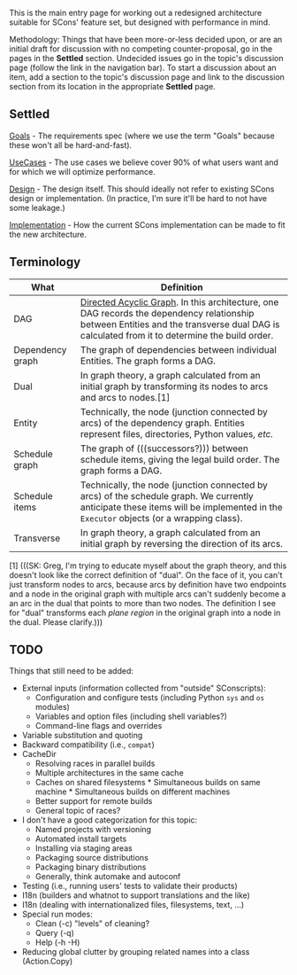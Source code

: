 This is the main entry page for working out a redesigned architecture suitable for SCons' feature set, but designed with performance in mind. 

Methodology:  Things that have been more-or-less decided upon, or are an initial draft for discussion with no competing counter-proposal, go in the pages in the **Settled** section.  Undecided issues go in the topic's discussion page (follow the link in the navigation bar).  To start a discussion about an item, add a section to the topic's discussion page and link to the discussion section from its location in the appropriate **Settled** page. 


## Settled

[Goals](Goals) - The requirements spec (where we use the term "Goals" because these won't all be hard-and-fast). 

[UseCases](UseCases) - The use cases we believe cover 90% of what users want and for which we will optimize performance. 

[Design](Design) - The design itself.  This should ideally not refer to existing SCons design or implementation.  (In practice, I'm sure it'll be hard to not have some leakage.) 

[Implementation](Implementation) - How the current SCons implementation can be made to fit the new architecture. 


## Terminology
| What | Definition |
|------|------------|
| DAG  |  [Directed Acyclic Graph](http://en.wikipedia.org/wiki/Directed_acyclic_graph).  In this architecture, one DAG records the dependency relationship between Entities and the transverse dual DAG is calculated from it to determine the build order. 
| Dependency graph  |  The graph of dependencies between individual Entities.  The graph forms a DAG. 
| Dual  |  In graph theory, a graph calculated from an initial graph by transforming its nodes to arcs and arcs to nodes.[1] 
| Entity  |  Technically, the node (junction connected by arcs) of the dependency graph.  Entities represent files, directories, Python values, _etc._ 
| Schedule graph  |  The graph of (((successors?))) between schedule items, giving the legal build order.  The graph forms a DAG. 
| Schedule items  |  Technically, the node (junction connected by arcs) of the schedule graph.  We currently anticipate these items will be implemented in the `Executor` objects (or a wrapping class). 
| Transverse  |  In graph theory, a graph calculated from an initial graph by reversing the direction of its arcs. 


[1] (((SK:  Greg, I'm trying to educate myself about the graph theory, and this doesn't look like the correct definition of "dual".  On the face of it, you can't just transform nodes to arcs, because arcs by definition have two endpoints and a node in the original graph with multiple arcs can't suddenly become a an arc in the dual that points to more than two nodes.  The definition I see for "dual" transforms each _plane region_ in the original graph into a node in the dual.  Please clarify.)))  


## TODO

Things that still need to be added: 

* External inputs (information collected from "outside" SConscripts): 
     * Configuration and configure tests (including Python `sys` and `os` modules) 
     * Variables and option files (including shell variables?) 
     * Command-line flags and overrides 
* Variable substitution and quoting 
* Backward compatibility (i.e., `compat`) 
* CacheDir 
     * Resolving races in parallel builds 
     * Multiple architectures in the same cache 
     * Caches on shared filesystems 
           * Simultaneous builds on same machine 
           * Simultaneous builds on different machines 
     * Better support for remote builds 
     * General topic of races? 
* I don't have a good categorization for this topic: 
     * Named projects with versioning 
     * Automated install targets 
     * Installing via staging areas 
     * Packaging source distributions 
     * Packaging binary distributions 
     * Generally, think automake and autoconf 
* Testing (i.e., running users' tests to validate their products) 
* I18n (builders and whatnot to support translations and the like) 
* I18n (dealing with internationalized files, filesystems, text, ...) 
* Special run modes: 
     * Clean (-c) "levels" of cleaning? 
     * Query (-q) 
     * Help (-h -H) 
* Reducing global clutter by grouping related names into a class (Action.Copy)